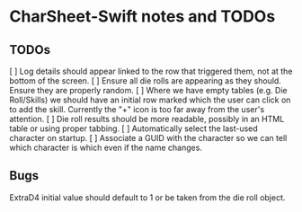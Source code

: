 # CharSheet-Swift notes and TODOs
## TODOs
[ ] Log details should appear linked to the row that triggered them, not at the bottom of the screen.
[ ] Ensure all die rolls are appearing as they should. Ensure they are properly random.
[ ] Where we have empty tables (e.g. Die Roll/Skills) we should have an initial row marked <Add Skill> which the user
can click on to add the skill. Currently the "+" icon is too far away from the user's attention.
[ ] Die roll results should be more readable, possibly in an HTML table or using proper tabbing.
[ ] Automatically select the last-used character on startup.
[ ] Associate a GUID with the character so we can tell which character is which even if the name changes.

## Bugs
ExtraD4 initial value should default to 1 or be taken from the die roll object.
